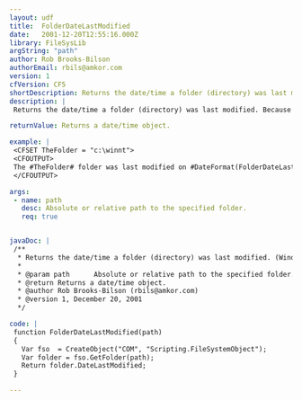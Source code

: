 ```yaml
---
layout: udf
title:  FolderDateLastModified
date:   2001-12-20T12:55:16.000Z
library: FileSysLib
argString: "path"
author: Rob Brooks-Bilson
authorEmail: rbils@amkor.com
version: 1
cfVersion: CF5
shortDescription: Returns the date/time a folder (directory) was last modified. (Windows only)
description: |
 Returns the date/time a folder (directory) was last modified. Because this function uses COM, it is only supported in the Windows version of ColdFusion.

returnValue: Returns a date/time object.

example: |
 <CFSET TheFolder = "c:\winnt">
 <CFOUTPUT>
 The #TheFolder# folder was last modified on #DateFormat(FolderDateLastModified(TheFolder), 'mm/dd/yyyy')# at #TimeFormat(FolderDateLastModified(TheFolder), 'HH:MM:SS')#.
 </CFOUTPUT>

args:
 - name: path
   desc: Absolute or relative path to the specified folder.
   req: true


javaDoc: |
 /**
  * Returns the date/time a folder (directory) was last modified. (Windows only)
  * 
  * @param path      Absolute or relative path to the specified folder. 
  * @return Returns a date/time object. 
  * @author Rob Brooks-Bilson (rbils@amkor.com) 
  * @version 1, December 20, 2001 
  */

code: |
 function FolderDateLastModified(path)
 {
   Var fso  = CreateObject("COM", "Scripting.FileSystemObject");
   Var folder = fso.GetFolder(path);
   Return folder.DateLastModified;
 }

---
```


